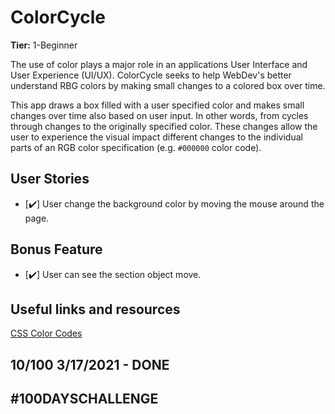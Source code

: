 # ColorCycle

**Tier:** 1-Beginner

The use of color plays a major role in an applications User Interface and
User Experience (UI/UX). ColorCycle seeks to help WebDev's better understand
RBG colors by making small changes to a colored box over time.

This app draws a box filled with a user specified color and makes small changes
over time also based on user input. In other words, from cycles through
changes to the originally specified color. These changes allow the user to
experience the visual impact different changes to the individual parts of
an RGB color specification (e.g. `#000000` color code).

## User Stories

-   [✔️] User change the background color by moving the mouse around the page.

## Bonus Feature

-   [✔️] User can see the section object move.

## Useful links and resources

[CSS Color Codes](https://qhmit.com/css/css_color_codes.cfm) 

## 10/100 3/17/2021 - DONE

## #100DAYSCHALLENGE
